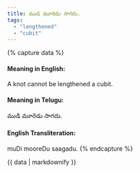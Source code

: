 ```yaml
---
title: ముడి మూరెడు సాగదు.
tags:
  - "lengthened"
  - "cubit"
---
```


{% capture data %}
#### Meaning in English:
A knot cannot be lengthened a cubit.

#### Meaning in Telugu:
ముడి మూరెడు సాగదు.

#### English Transliteration:
muDi mooreDu saagadu.
{% endcapture %}

<div class="notice">{{ data | markdownify }}</div>

